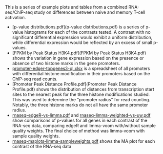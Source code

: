 This is a series of example plots and tables from a combined
RNA-seq/ChIP-seq study on differences between naive and memory T-cell
activation.

- [p-value distributions.pdf](p-value distributions.pdf) is a series
  of p-value histograms for each of the contrasts tested. A contrast
  with no significant differential expression would exhibit a uniform
  distribution, while differential expression would be reflected by an
  excess of small p-values.
- [FPKM by Peak Status H3K4.pdf](FPKM by Peak Status H3K4.pdf) shows
  the variation in gene expression based on the presence or absence of
  two histone marks in the gene promoters.
- [promoter-edger-topgenes3-ql.xlsx](promoter-edger-topgenes3-ql.xlsx)
  is a spreadsheet of all promoters with differential histone
  modification in their promoters based on the ChIP-seq read counts.
- [Promoter Peak Distance Profile.pdf](Promoter Peak Distance Profile.pdf)
  shows the distribution of distances from transcription
  start sites to the nearest peak for the three histone modifications
  studied. This was used to determine the "promoter radius" for read
  counting. Notably, the three histone marks do not all have the same
  promoter radius.
- [rnaseq-edgeR-vs-limma.pdf](rnaseq-edgeR-vs-limma.pdf) and
  [rnaseq-limma-weighted-vs-uw.pdf](rnaseq-limma-weighted-vs-uw.pdf)
  show comparisons of p-values for all genes in each contrast of the
  RNA-seq data, comparing edgeR and limma-voom with/without sample
  quality weights. The final choice of method was limma-voom with
  sample quality weights.
- [rnaseq-maplots-limma-sampleweights.pdf](rnaseq-maplots-limma-sampleweights.pdf)
  shows the MA plot for each contrast of the RNA-seq data
